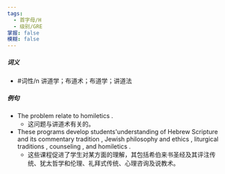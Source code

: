 ```yaml
---
tags:
  - 首字母/H
  - 级别/GRE
掌握: false
模糊: false
---
```

##### 词义
- #词性/n  讲道学；布道术；布道学；讲道法
##### 例句
- The problem relate to homiletics .
	- 这问题与讲道术有关的。
- These programs develop students'understanding of Hebrew Scripture and its commentary tradition , Jewish philosophy and ethics , liturgical traditions , counseling , and homiletics .
	- 这些课程促进了学生对某方面的理解，其包括希伯来书圣经及其评注传统、犹太哲学和伦理、礼拜式传统、心理咨询及说教术。

